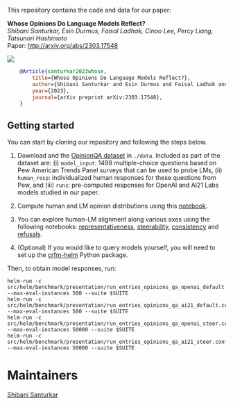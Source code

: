 This repository contains the code and data for our paper:

**Whose Opinions Do Language Models Reflect?** <br>
*Shibani Santurkar, Esin Durmus, Faisal Ladhak, Cinoo Lee, Percy Liang, Tatsunori Hashimoto* <br>
Paper: http://arxiv.org/abs/2303.17548 <br>

![](opinions_qa_pipeline.png)

```bibtex
    @Article{santurkar2023whose,
        title={Whose Opinions Do Language Models Reflect?},
        author={Shibani Santurkar and Esin Durmus and Faisal Ladhak and Cinoo Lee and Percy Liang and Tatsunori Hashimoto},
        year={2023},
        journal={arXiv preprint arXiv:2303.17548},
    }
```

## Getting started
You can start by cloning our repository and following the steps below. 

1. Download and the [OpinionQA dataset](https://worksheets.codalab.org/worksheets/0x6fb693719477478aac73fc07db333f69) in `./data`. Included as part of the dataset are: (i) `model_input`: 1498 multiple-choice questions based on Pew American Trends Panel surveys that can be used to probe LMs, (ii) `human_resp`: individualized human responses for these questions from Pew, and (iii) `runs`: pre-computed responses for OpenAI and AI21 Labs models studied in our paper.

2. Compute human and LM opinion distributions using this [notebook](https://github.com/tatsu-lab/opinions_qa/blob/master/process_results.ipynb). 

3. You can explore human-LM alignment along various axes using the following notebooks: [representativeness](https://github.com/tatsu-lab/opinions_qa/blob/master/representativeness.ipynb), [steerability](https://github.com/tatsu-lab/opinions_qa/blob/master/steerability.ipynb), [consistency](https://github.com/tatsu-lab/opinions_qa/blob/master/consistency.ipynb) and [refusals](https://github.com/tatsu-lab/opinions_qa/blob/master/refusals.ipynb).

4. (Optional) If you would like to query models yourself, you will need to set up the [crfm-helm](https://github.com/stanford-crfm/helm) Python package. 

Then, to obtain model responses, run:
```
helm-run -c src/helm/benchmark/presentation/run_entries_opinions_qa_openai_default.conf --max-eval-instances 500 --suite $SUITE
helm-run -c src/helm/benchmark/presentation/run_entries_opinions_qa_ai21_default.conf --max-eval-instances 500 --suite $SUITE
helm-run -c src/helm/benchmark/presentation/run_entries_opinions_qa_openai_steer.conf --max-eval-instances 50000 --suite $SUITE
helm-run -c src/helm/benchmark/presentation/run_entries_opinions_qa_ai21_steer.conf --max-eval-instances 50000 --suite $SUITE
```

# Maintainers

[Shibani Santurkar](https://shibanisanturkar.com/)
